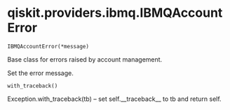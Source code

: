 <span id="qiskit-providers-ibmq-ibmqaccounterror" />

# qiskit.providers.ibmq.IBMQAccountError

`IBMQAccountError(*message)`

Base class for errors raised by account management.

Set the error message.

`with_traceback()`

Exception.with\_traceback(tb) – set self.\_\_traceback\_\_ to tb and return self.
